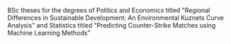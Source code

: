 BSc theses for the degrees of Politics and Economics titled "Regional Differences in Sustainable Development: An Environmental Kuznets Curve Analysis" and Statistics titled "Predicting Counter-Strike Matches using Machine Learning Methods"
